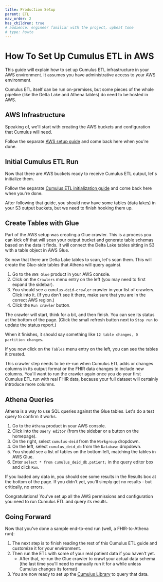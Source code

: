 ```yaml
---
title: Production Setup
parent: ETL
nav_order: 2
has_children: true
# audience: engineer familiar with the project, upbeat tone
# type: howto
---
```


# How To Set Up Cumulus ETL in AWS

This guide will explain how to set up Cumulus ETL infrastructure in your AWS environment.
It assumes you have administrative access to your AWS environment.

Cumulus ETL itself can be run on-premises, but some pieces of the whole pipeline
(like the Delta Lake and Athena tables) do need to be hosted in AWS.

## AWS Infrastructure

Speaking of, we'll start with creating the AWS buckets and configuration that Cumulus will need.

Follow the separate [AWS setup guide](aws.md) and come back here when you're done.

## Initial Cumulus ETL Run

Now that there are AWS buckets ready to receive Cumulus ETL output, let's initialize them.

Follow the separate [Cumulus ETL initialization guide](initialization.md)
and come back here when you're done.

After following that guide,
you should now have some tables (data lakes) in your S3 output buckets,
but we need to finish hooking them up.

## Create Tables with Glue

Part of the AWS setup was creating a Glue crawler.
This is a process you can kick off that will scan your output bucket and generate table schemas
based on the data it finds.
It will connect the Delta Lake tables sitting in S3 with a table object in AWS Glue.

So now that there are Delta Lake tables to scan, let's scan them.
This will create the Glue-side tables that Athena will query against.

1. Go to the `AWS Glue` product in your AWS console.
1. Click on the `Crawlers` menu entry on the left (you may need to first expand the sidebar).
1. You should see a `cumulus-deid-crawler` crawler in your list of crawlers. Click into it.
   (If you don't see it there, make sure that you are in the correct AWS region.)
1. Click the `Run crawler` button.

The crawler will start, think for a bit, and then finish.
You can see its status at the bottom of the page.
(Click the small refresh button next to `Stop run` to update the status report.)

When it finishes, it should say something like `12 table changes, 0 partition changes`.

If you now click on the `Tables` menu entry on the left, you can see the tables it created.

This crawler step needs to be re-run when Cumulus ETL adds or changes columns in its
output format or the FHIR data changes to include new columns.
You'll want to run the crawler again once you do your first Cumulus ETL run with real FHIR data,
because your full dataset will certainly introduce more columns.

## Athena Queries

Athena is a way to use SQL queries against the Glue tables.
Let's do a test query to confirm it works.

1. Go to the `Athena` product in your AWS console.
1. Click into the `Query editor` (from the sidebar or a button on the homepage).
1. On the right, select `cumulus-deid` from the `Workgroup` dropdown.
1. On the left, select `cumulus_deid_db` from the `Database` dropdown.
1. You should see a list of tables on the bottom left, matching the tables in AWS Glue.
1. Enter `select * from cumulus_deid_db.patient;` in the query editor box and click `Run`.

If you loaded any data in,
you should see some results in the Results box at the bottom of the page.
If you didn't yet, you'll simply get no results - but critically, no errors.

Congratulations!
You've set up all the AWS permissions and configuration you need to run Cumulus ETL and query its
results.

## Going Forward

Now that you've done a sample end-to-end run (well, a FHIR-to-Athena run):
1. The next step is to finish reading the rest of this Cumulus ETL guide and
   customize it for your environment.
1. Then run the ETL with some of your real patient data if you haven't yet.
   * After that, re-run the Glue crawler to crawl your actual data schema
     (the last time you'll need to manually run it for a while unless Cumulus changes its format)
1. You are now ready to set up the
   [Cumulus Library](https://docs.smarthealthit.org/cumulus/library/) to query that data.